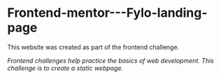 # Frontend-mentor---Fylo-landing-page
This website was created as part of the frontend challenge. 

*Frontend challenges help practice the basics of web development. This challenge is to create a static webpage.*
